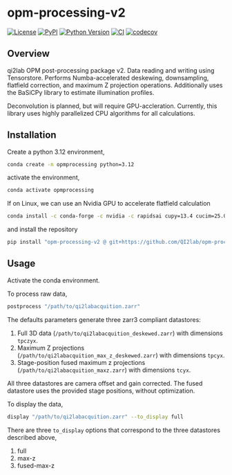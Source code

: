 # opm-processing-v2

[![License](https://img.shields.io/pypi/l/opm-processing-v2.svg?color=green)](https://github.com/qi2lab/opm-processing-v2/raw/main/LICENSE)
[![PyPI](https://img.shields.io/pypi/v/opm-processing-v2.svg?color=green)](https://pypi.org/project/opm-processing-v2)
[![Python Version](https://img.shields.io/pypi/pyversions/opm-processing-v2.svg?color=green)](https://python.org)
[![CI](https://github.com/qi2lab/opm-processing-v2/actions/workflows/ci.yml/badge.svg)](https://github.com/qi2lab/opm-processing-v2/actions/workflows/ci.yml)
[![codecov](https://codecov.io/gh/qi2lab/opm-processing-v2/branch/main/graph/badge.svg)](https://codecov.io/gh/qi2lab/opm-processing-v2)

## Overview 

qi2lab OPM post-processing package v2. Data reading and writing using Tensorstore. Performs Numba-accelerated deskewing, downsampling, flatfield correction, and maximum Z projection operations. Additionally uses the BaSiCPy library to estimate illumination profiles. 

Deconvolution is planned, but will require GPU-accleration. Currently, this library uses highly parallelized CPU algorithms for all calculations.

## Installation

Create a python 3.12 environment,
```bash
conda create -n opmprocessing python=3.12
```

activate the environment,
```bash
conda activate opmprocessing
```

If on Linux, we can use an Nvidia GPU to accelerate flatfield calculation
```bash
conda install -c conda-forge -c nvidia -c rapidsai cupy=13.4 cucim=25.02 pycudadecon "cuda-version>=12.0,<=12.8" cudnn cutensor nccl
```

and install the repository
```bash
pip install "opm-processing-v2 @ git+https://github.com/QI2lab/opm-processing-v2"
```

## Usage

Activate the conda environment.

To process raw data,
```bash
postprocess "/path/to/qi2labacquition.zarr"
```

The defaults parameters generate three zarr3 compliant datastores:
1. Full 3D data (`/path/to/qi2labacquition_deskewed.zarr`) with dimensions `tpczyx`.
2. Maximum Z projections (`/path/to/qi2labacquition_max_z_deskewed.zarr`) with dimensions `tpcyx`. 
3. Stage-position fused maximum z projections (`/path/to/qi2labacquition_maxz.zarr`) with dimensions `tcyx`.

All three datastores are camera offset and gain corrected. The fused datastore uses the provided stage positions, without optimization.

To display the data, 
```bash
display "/path/to/qi2labacquition.zarr" --to_display full
```

There are three `to_display` options that correspond to the three datastores described above,
1. full
2. max-z
3. fused-max-z